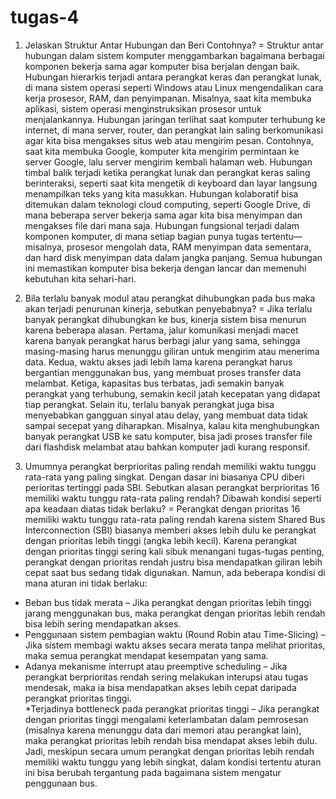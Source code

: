 # tugas-4
1. Jelaskan Struktur Antar Hubungan dan Beri Contohnya?
   = Struktur antar hubungan dalam sistem komputer menggambarkan bagaimana berbagai komponen bekerja sama agar komputer bisa berjalan dengan baik. Hubungan hierarkis terjadi antara perangkat keras dan perangkat lunak, di mana sistem operasi seperti Windows atau Linux mengendalikan cara kerja prosesor, RAM, dan penyimpanan. Misalnya, saat kita membuka aplikasi, sistem operasi menginstruksikan prosesor untuk menjalankannya. Hubungan jaringan terlihat saat komputer terhubung ke internet, di mana server, router, dan perangkat lain saling berkomunikasi agar kita bisa mengakses situs web atau mengirim pesan. Contohnya, saat kita membuka Google, komputer kita mengirim permintaan ke server Google, lalu server mengirim kembali halaman web. Hubungan timbal balik terjadi ketika perangkat lunak dan perangkat keras saling berinteraksi, seperti saat kita mengetik di keyboard dan layar langsung menampilkan teks yang kita masukkan. Hubungan kolaboratif bisa ditemukan dalam teknologi cloud computing, seperti Google Drive, di mana beberapa server bekerja sama agar kita bisa menyimpan dan mengakses file dari mana saja. Hubungan fungsional terjadi dalam komponen komputer, di mana setiap bagian punya tugas tertentu—misalnya, prosesor mengolah data, RAM menyimpan data sementara, dan hard disk menyimpan data dalam jangka panjang. Semua hubungan ini memastikan komputer bisa bekerja dengan lancar dan memenuhi kebutuhan kita sehari-hari.

2. Bila terlalu banyak modul atau perangkat dihubungkan pada bus maka akan terjadi penurunan kinerja, sebutkan penyebabnya?
  = Jika terlalu banyak perangkat dihubungkan ke bus, kinerja sistem bisa menurun karena beberapa alasan. Pertama, jalur komunikasi menjadi macet karena banyak perangkat harus berbagi jalur yang sama, sehingga masing-masing harus menunggu giliran untuk mengirim atau menerima data. Kedua, waktu akses jadi lebih lama karena perangkat harus bergantian menggunakan bus, yang membuat proses transfer data melambat. Ketiga, kapasitas bus terbatas, jadi semakin banyak perangkat yang terhubung, semakin kecil jatah kecepatan yang didapat tiap perangkat. Selain itu, terlalu banyak perangkat juga bisa menyebabkan gangguan sinyal atau delay, yang membuat data tidak sampai secepat yang diharapkan. Misalnya, kalau kita menghubungkan banyak perangkat USB ke satu komputer, bisa jadi proses transfer file dari flashdisk melambat atau bahkan komputer jadi kurang responsif.

3. Umumnya perangkat berprioritas paling rendah memiliki waktu tunggu rata-rata yang paling singkat. Dengan dasar ini biasanya CPU diberi perioritas tertinggi pada SBI. Sebutkan alasan perangkat berprioritas 16 memiliki waktu tunggu rata-rata paling rendah? Dibawah kondisi seperti apa keadaan diatas tidak berlaku?
  = Perangkat dengan prioritas 16 memiliki waktu tunggu rata-rata paling rendah karena sistem Shared Bus Interconnection (SBI) biasanya memberi akses lebih dulu ke perangkat dengan prioritas lebih tinggi (angka lebih kecil). Karena perangkat dengan prioritas tinggi sering kali sibuk menangani tugas-tugas penting, perangkat dengan prioritas rendah justru bisa mendapatkan giliran lebih cepat saat bus sedang tidak digunakan. Namun, ada beberapa kondisi di mana aturan ini tidak berlaku:  
* Beban bus tidak merata – Jika perangkat dengan prioritas lebih tinggi jarang menggunakan bus, maka perangkat dengan prioritas lebih rendah bisa lebih sering mendapatkan akses.  
* Penggunaan sistem pembagian waktu (Round Robin atau Time-Slicing) – Jika sistem membagi waktu akses secara merata tanpa melihat prioritas, maka semua perangkat mendapat kesempatan yang sama.  
* Adanya mekanisme interrupt atau preemptive scheduling – Jika perangkat berprioritas rendah sering melakukan interupsi atau tugas mendesak, maka ia bisa mendapatkan akses lebih cepat daripada perangkat prioritas tinggi.  
*Terjadinya bottleneck pada perangkat prioritas tinggi – Jika perangkat dengan prioritas tinggi mengalami keterlambatan dalam pemrosesan (misalnya karena menunggu data dari memori atau perangkat lain), maka perangkat prioritas lebih rendah bisa mendapat akses lebih dulu.  
Jadi, meskipun secara umum perangkat dengan prioritas lebih rendah memiliki waktu tunggu yang lebih singkat, dalam kondisi tertentu aturan ini bisa berubah tergantung pada bagaimana sistem mengatur penggunaan bus.
